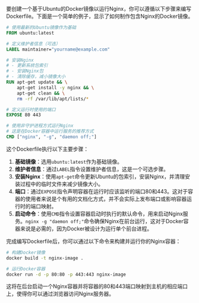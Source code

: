 要创建一个基于Ubuntu的Docker镜像以运行Nginx，你可以遵循以下步骤来编写Dockerfile。下面是一个简单的例子，显示了如何制作包含Nginx的Docker镜像。

```dockerfile
# 使用最新的Ubuntu镜像作为基础
FROM ubuntu:latest

# 定义维护者信息（可选）
LABEL maintainer="yourname@example.com"

# 安装Nginx
# - 更新系统包索引
# - 安装Nginx包
# - 清除缓存，减小镜像大小
RUN apt-get update && \
    apt-get install -y nginx && \
    apt-get clean && \
    rm -rf /var/lib/apt/lists/*

# 定义运行时使用的端口
EXPOSE 80 443

# 使用非守护进程方式运行Nginx
# 这是在Docker容器中运行服务的推荐方式
CMD ["nginx", "-g", "daemon off;"]
```

这个Dockerfile执行以下主要步骤：

1. **基础镜像**：选用`ubuntu:latest`作为基础镜像。
2. **维护者信息**：通过`LABEL`指令设置维护者信息，这是一个可选步骤。
3. **安装Nginx**：使用`apt-get`命令更新Ubuntu的包索引，安装Nginx，并清理安装过程中的临时文件来减少镜像大小。
4. **端口**：通过`EXPOSE`指令声明容器在运行时应该监听的端口80和443。这对于容器的使用者来说是个有用的文档化方式，并不会实际上发布端口或影响容器运行时的端口映射。
5. **启动命令**：使用`CMD`指令设置容器启动时执行的默认命令，用来启动Nginx服务。`nginx -g "daemon off;"`命令确保Nginx在前台运行，这对于Docker容器来说是必需的，因为Docker被设计为运行单个前台进程。

完成编写Dockerfile后，你可以通过以下命令来构建并运行你的Nginx容器：

```bash
# 构建Docker镜像
docker build -t nginx-image .

# 运行Docker容器
docker run -d -p 80:80 -p 443:443 nginx-image
```

这将在后台启动一个Nginx容器并将容器的80和443端口映射到主机的相应端口上，使得你可以通过浏览器访问Nginx服务器。
